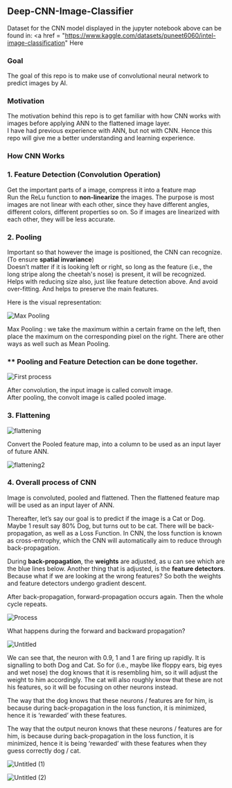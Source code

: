 ## Deep-CNN-Image-Classifier

Dataset for the CNN model displayed in the jupyter notebook above can be found in: <a href = "https://www.kaggle.com/datasets/puneet6060/intel-image-classification" Here </a>

### Goal
The goal of this repo is to make use of convolutional neural network to predict images by AI. 

### Motivation
The motivation behind this repo is to get familiar with how CNN works with images before applying ANN to the flattened image layer. <br>
I have had previous experience with ANN, but not with CNN. Hence this repo will give me a better understanding and learning experience. 

### How CNN Works 

### 1. Feature Detection (Convolution Operation)
Get the important parts of a image, compress it into a feature map
<br>
Run the ReLu function to **non-linearize** the images. The purpose is most images are not linear with each other, since they have different angles, different colors, different properties so on. So if images are linearized with each other, they will be less accurate.

### 2. Pooling
Important so that however the image is positioned, the CNN can recognize. (To ensure **spatial invariance**) <br>
Doesn’t matter if it is looking left or right, so long as the feature (i.e., the long stripe along the cheetah's nose) is present, it will be recognized. <br>
Helps with reducing size also, just like feature detection above. And avoid over-fitting. And helps to preserve the main features. <br>

Here is the visual representation: <br>

![Max Pooling](https://github.com/chingjie98/Deep-CNN-Image-Classifier/assets/35895182/e9ff2476-ff6a-4b4f-8e67-80a9b66cf0e9) <br>

Max Pooling : we take the maximum within a certain frame on the left, then place the maximum on the corresponding pixel on the right. There are other ways as well such as Mean Pooling. 

### ** Pooling and Feature Detection can be done together. 

![First process](https://github.com/chingjie98/Deep-CNN-Image-Classifier/assets/35895182/d5ee2c54-7ffb-4a1b-bb20-ed57b902b40c) <br>

After convolution, the input image is called convolt image. <br>
After pooling, the convolt image is called pooled image.<br>

### 3. Flattening

![flattening](https://github.com/chingjie98/Deep-CNN-Image-Classifier/assets/35895182/1b89308d-1da8-4422-bab7-3ffb46972a84)

Convert the Pooled feature map, into a column to be used as an input layer of future ANN. 

![flattening2](https://github.com/chingjie98/Deep-CNN-Image-Classifier/assets/35895182/cb184a8c-60b3-4944-9698-297a0e45648a)

### 4. Overall process of CNN

Image is convoluted, pooled and flattened. Then the flattened feature map will be used as an input layer of ANN. 

Thereafter, let’s say our goal is to predict if the image is a Cat or Dog. Maybe 1 result say 80% Dog, but turns out to be cat. There will be back-propagation, as well as a Loss Function. In CNN, the loss function is known as cross-entrophy, which the CNN will automatically aim to reduce through back-propagation. 

During **back-propagation**, the **weights** are adjusted, as u can see which are the blue lines below. Another thing that is adjusted, is the **feature detectors**. Because what if we are looking at the wrong features? So both the weights and feature detectors undergo gradient descent. 

After back-propagation, forward-propagation occurs again. Then the whole cycle repeats.

![Process](https://github.com/chingjie98/Deep-CNN-Image-Classifier/assets/35895182/a0053a42-2e1d-4084-8d37-80ba676103c5)

What happens during the forward and backward propagation?

![Untitled](https://github.com/chingjie98/Deep-CNN-Image-Classifier/assets/35895182/63616069-25c6-4912-804b-95140795e578)

We can see that, the neuron with 0.9, 1 and 1 are firing up rapidly. It is signalling to both Dog and Cat. So for (i.e., maybe like floppy ears, big eyes and wet nose) the dog knows that it is resembling him, so it will adjust the weight to him accordingly. The cat will also roughly know that these are not his features, so it will be focusing on other neurons instead. 

The way that the dog knows that these neurons / features are for him, is because during back-propagation in the loss function, it is minimized, hence it is ‘rewarded’ with these features. 

The way that the output neuron knows that these neurons / features are for him, is because during back-propagation in the loss function, it is minimized, hence it is being ‘rewarded’ with these features when they guess correctly dog / cat.

![Untitled (1)](https://github.com/chingjie98/Deep-CNN-Image-Classifier/assets/35895182/321123de-bf9d-4b34-8b72-4950cf134afb)

![Untitled (2)](https://github.com/chingjie98/Deep-CNN-Image-Classifier/assets/35895182/3fa132be-971e-4b2f-8ed4-e3396fbdcf7e)
